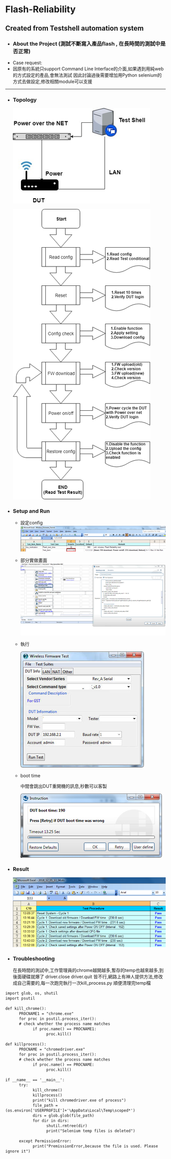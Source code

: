 # Flash-Reliability
Created from Testshell automation system
--------------
* ### About the Project (測試不斷寫入產品flash , 在長時間的測試中是否正常)
* Case request: 
* 因原有的系統只support Command Line Interface的介面,如果遇到用純web的方式設定的產品,會無法測試
  因此討論過後需要增加用Python selenium的方式去做設定,修改相關module可以支援
  

--------------
* ### Topology
  ![topology](./pic/topology.jpg)
  
  
  ![Flow](./pic/flow.png)
  
* ### Setup and Run
  
  * 設定config
    ![config](./pic/test_item.png)
  
  * 部分實做畫面
    ![coding](./pic/testshell_screenshot.PNG)
  
  * 執行
    
    ![start](./pic/start_menu1.jpg)
    
  * boot time
    
    中間會跳出DUT重開機的訊息,秒數可以客製
    
    ![boot](./pic/dut_boot_time.png)
    
    
* ### Result
  ![Result](./pic/result.png)
  
* ### Troubleshooting
  在長時間的測試中,工作管理員的chrome越開越多,暫存的temp也越來越多,到後面硬碟就爆了
  driver.close driver.quit 皆不行,網路上有神人提供方法,修改成自己需要的,每一次跑完執行一次kill_process.py
  順便清理完temp檔
  
```
import glob, os, shutil
import psutil

def kill_chrome():
      PROCNAME1 = "chrome.exe"
      for proc in psutil.process_iter():
      # check whether the process name matches
            if proc.name() == PROCNAME1:
                  proc.kill()
      
def killprocess():
      PROCNAME = "chromedriver.exe"
      for proc in psutil.process_iter():
      # check whether the process name matches
            if proc.name() == PROCNAME:
                  proc.kill()

if __name__ == '__main__':
      try:
            kill_chrome()
            killprocess()
            print("kill chromedriver.exe of process")
            file_path = (os.environ['USERPROFILE']+'\AppData\Local\Temp\scoped*')
            dirs = glob.glob(file_path)
            for dir in dirs:
                  shutil.rmtree(dir)
                  print("Selenium temp files is deleted")
            
      except PermissionError:
            print("PremissionError,because the file is used. Please ignore it")
  ```
